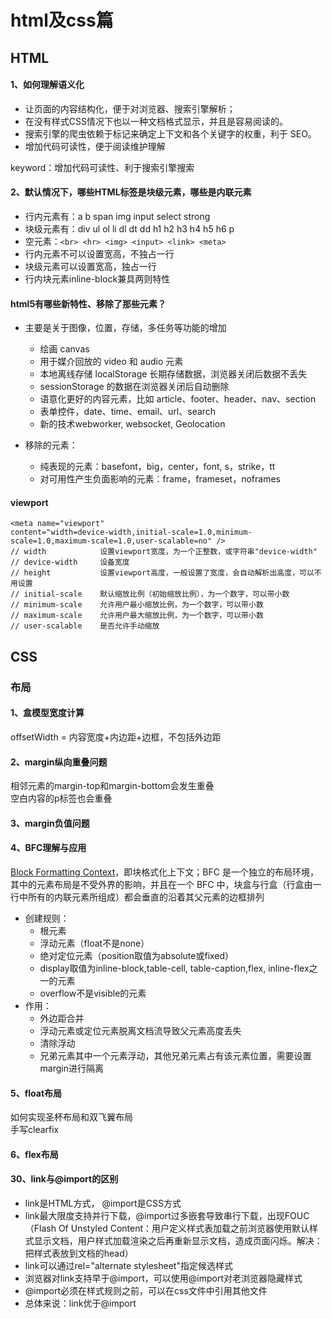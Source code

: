 # html及css篇

## HTML

#### 1、如何理解语义化
- 让页面的内容结构化，便于对浏览器、搜索引擎解析；  
- 在没有样式CSS情况下也以一种文档格式显示，并且是容易阅读的。
- 搜索引擎的爬虫依赖于标记来确定上下文和各个关键字的权重，利于 SEO。  
- 增加代码可读性，便于阅读维护理解  

keyword：增加代码可读性、利于搜索引擎搜索

#### 2、默认情况下，哪些HTML标签是块级元素，哪些是内联元素
- 行内元素有：a b span img input select strong
- 块级元素有：div ul ol li dl dt dd h1 h2 h3 h4 h5 h6 p
- 空元素：`<br> <hr> <img> <input> <link> <meta>`
- 行内元素不可以设置宽高，不独占一行
- 块级元素可以设置宽高，独占一行
- 行内块元素inline-block兼具两则特性

#### html5有哪些新特性、移除了那些元素？
- 主要是关于图像，位置，存储，多任务等功能的增加
   - 绘画 canvas
   - 用于媒介回放的 video 和 audio 元素
   - 本地离线存储 localStorage 长期存储数据，浏览器关闭后数据不丢失
   - sessionStorage 的数据在浏览器关闭后自动删除
   - 语意化更好的内容元素，比如 article、footer、header、nav、section
   - 表单控件，date、time、email、url、search
   - 新的技术webworker, websocket, Geolocation

- 移除的元素：
   - 纯表现的元素：basefont，big，center，font, s，strike，tt
   - 对可用性产生负面影响的元素：frame，frameset，noframes

#### viewport
```
<meta name="viewport" 
content="width=device-width,initial-scale=1.0,minimum-scale=1.0,maximum-scale=1.0,user-scalable=no" />
// width            设置viewport宽度，为一个正整数，或字符串"device-width"
// device-width     设备宽度
// height           设置viewport高度，一般设置了宽度，会自动解析出高度，可以不用设置
// initial-scale    默认缩放比例（初始缩放比例），为一个数字，可以带小数
// minimum-scale    允许用户最小缩放比例，为一个数字，可以带小数
// maximum-scale    允许用户最大缩放比例，为一个数字，可以带小数
// user-scalable    是否允许手动缩放
```

## CSS 

### 布局
#### 1、盒模型宽度计算
offsetWidth = 内容宽度+内边距+边框，不包括外边距

#### 2、margin纵向重叠问题  
相邻元素的margin-top和margin-bottom会发生重叠  
空白内容的p标签也会重叠  

#### 3、margin负值问题
#### 4、BFC理解与应用

[Block Formatting Context](https://webcache.googleusercontent.com/search?q=cache:gTcC0M4yrLAJ:https://juejin.cn/post/6854573211737784333+&cd=4&hl=zh-CN&ct=clnk&gl=sg)，即块格式化上下文；BFC 是一个独立的布局环境，其中的元素布局是不受外界的影响，并且在一个 BFC 中，块盒与行盒（行盒由一行中所有的内联元素所组成）都会垂直的沿着其父元素的边框排列
- 创建规则：
   - 根元素
   - 浮动元素（float不是none）
   - 绝对定位元素（position取值为absolute或fixed）
   - display取值为inline-block,table-cell, table-caption,flex, inline-flex之一的元素
   - overflow不是visible的元素
- 作用：
   - 外边距合并
   - 浮动元素或定位元素脱离文档流导致父元素高度丢失
   - 清除浮动
   - 兄弟元素其中一个元素浮动，其他兄弟元素占有该元素位置，需要设置margin进行隔离
   
#### 5、float布局
如何实现圣杯布局和双飞翼布局  
手写clearfix  
#### 6、flex布局

#### 30、link与@import的区别
- link是HTML方式， @import是CSS方式
- link最大限度支持并行下载，@import过多嵌套导致串行下载，出现FOUC
（Flash Of Unstyled Content：用户定义样式表加载之前浏览器使用默认样式显示文档，用户样式加载渲染之后再重新显示文档，造成页面闪烁。解决：把样式表放到文档的head）
- link可以通过rel="alternate stylesheet"指定候选样式
- 浏览器对link支持早于@import，可以使用@import对老浏览器隐藏样式
- @import必须在样式规则之前，可以在css文件中引用其他文件
- 总体来说：link优于@import

